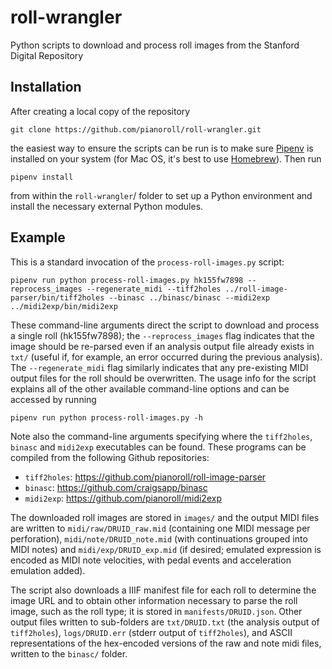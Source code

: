 # roll-wrangler

Python scripts to download and process roll images from the Stanford Digital
Repository

## Installation

After creating a local copy of the repository

`git clone https://github.com/pianoroll/roll-wrangler.git`

the easiest way to ensure the scripts can be run is to make sure
[Pipenv](https://pypi.org/project/pipenv/) is installed on your system (for Mac
OS, it's best to use [Homebrew](https://formulae.brew.sh/formula/pipenv)). Then
run

`pipenv install`

from within the `roll-wrangler`/ folder to set up a Python
environment and install the necessary external Python modules.

## Example

This is a standard invocation of the `process-roll-images.py` script:

`pipenv run python process-roll-images.py hk155fw7898 --reprocess_images --regenerate_midi --tiff2holes ../roll-image-parser/bin/tiff2holes --binasc ../binasc/binasc --midi2exp ../midi2exp/bin/midi2exp`

These command-line arguments direct the script to download and process a single
roll (hk155fw7898); the `--reprocess_images` flag indicates that the image
should be re-parsed even if an analysis output file already exists in `txt/`
(useful if, for example, an error occurred during the previous analysis). The
`--regenerate_midi` flag similarly indicates that any pre-existing MIDI output
files for the roll should be overwritten. The usage info for the script
explains all of the other available command-line options and can be accessed by
running

`pipenv run python process-roll-images.py -h`

Note also the command-line arguments specifying where the `tiff2holes`,
`binasc` and `midi2exp` executables can be found. These programs can be
compiled from the following Github repositories:

- `tiff2holes`: https://github.com/pianoroll/roll-image-parser
- `binasc`: https://github.com/craigsapp/binasc
- `midi2exp`: https://github.com/pianoroll/midi2exp

The downloaded roll images are stored in `images/` and the output MIDI files
are written to `midi/raw/DRUID_raw.mid` (containing one MIDI message per
perforation), `midi/note/DRUID_note.mid` (with continuations grouped into MIDI
notes) and `midi/exp/DRUID_exp.mid` (if desired; emulated expression is
encoded as MIDI note velocities, with pedal events and acceleration emulation
added).

The script also downloads a IIIF manifest file for each roll to determine the
image URL and to obtain other information necessary to parse the roll image,
such as the roll type; it is stored in `manifests/DRUID.json`. Other output
files written to sub-folders are `txt/DRUID.txt` (the analysis output of
`tiff2holes`), `logs/DRUID.err` (stderr output of `tiff2holes`), and ASCII
representations of the hex-encoded versions of the raw and note midi files,
written to the `binasc/` folder.
